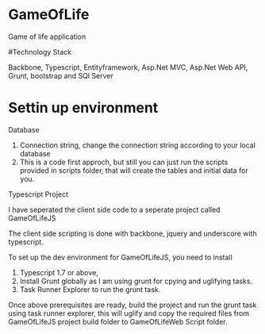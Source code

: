 # GameOfLife
Game of life application

#Technology Stack

Backbone, Typescript, Entityframework, Asp.Net MVC, Asp.Net Web API, Grunt, bootstrap and SQl Server

# Settin up environment

Database

1. Connection string, change the connection string according to your local database
    <add key="ConnectionString" value="Data Source=DELL\SQLEXPRESS;Initial Catalog=gameoflife;Integrated Security=False;Persist Security Info=False;User ID=sa;Password=Anil@123" />
2. This is a code first approch, but still you can just run the scripts provided in scripts folder, that will create the tables and initial data for you.

Typescript Project

I have seperated the client side code to a seperate project called GameOfLifeJS

The client side scripting is done with backbone, jquery and underscore with typescript. 

To set up the dev environment for GameOfLifeJS, you need to install 

1. Typescript 1.7  or above, 
2. Install Grunt globally as I am using grunt for cpying and uglifying tasks.
3. Task Runner Explorer to run the grunt task.

Once above prerequisites are ready, build the project and run the grunt task using task runner explorer, this will uglify and copy the required files from GameOfLifeJS project build folder to GameOfLifeWeb Script folder.

